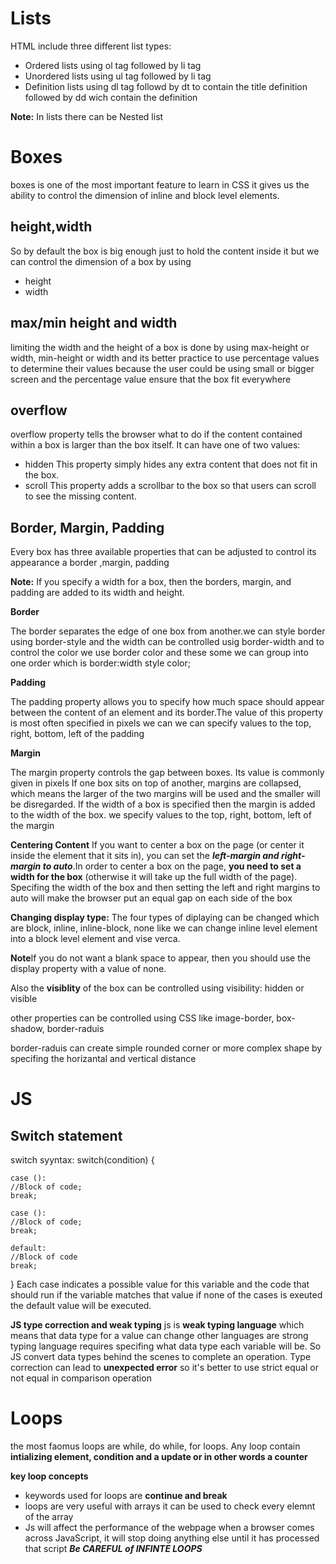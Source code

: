 # Lists
HTML include three different list types:
* Ordered lists using ol tag followed by li tag
* Unordered lists using ul tag followed by li tag
* Definition lists using dl tag followd by dt to contain the title definition followed by dd wich contain the definition

**Note:** In lists there can be Nested list

# Boxes
boxes is one of the most important feature to learn in CSS it gives us the ability to control the dimension of inline and block level elements.

## height,width 
So by default the box is big enough just to hold the content inside it but we can control the dimension of a box by using 
* height
* width

## max/min height and width
limiting the width and the height of a box is done by using max-height or width, min-height or width and its better practice to use percentage values to determine their values because  the user could be using small or bigger screen and the percentage value ensure that the box fit everywhere

## overflow
overflow property tells the browser what to do if the content contained within a box is larger than the box itself. It can have one of two values:
* hidden This property simply hides any extra content that does not fit in the box.
* scroll This property adds a scrollbar to the box so that users can scroll to see the missing content.

## Border, Margin, Padding
Every box has three available properties that can be adjusted to control its appearance a border ,margin, padding

**Note:** If you specify a width for a box, then the borders, margin, and padding are added to its width and height.

**Border**

The border separates the edge of one box from another.we can style border using border-style and the width can be controlled usig border-width and to control the color we use border color and these some we can group into one order which is border:width style color;

**Padding**

The padding property allows you to specify how much space should appear between the content of an element and its border.The value of this property is most often specified in pixels we can we can specify values to the top, right, bottom, left of the padding 

**Margin**

The margin property controls the gap between boxes. Its value is commonly given in pixels If one box sits on top of another,
margins are collapsed, which means the larger of the two margins will be used and the smaller will be disregarded.
If the width of a box is specified then the margin is added to the width of the box. we specify values to the top, right, bottom, left of the margin

**Centering Content**
If you want to center a box on the page (or center it inside the element that it sits in), you can set the ***left-margin and right-margin to auto***.In order to center a box on the page, **you need to set a width for the box** (otherwise it will take up the full width of the page). Specifing the width of the box and then setting the left and right margins to auto will make the browser put an equal gap on each side of the box

**Changing display type:** The four types of diplaying can be changed which are block, inline, inline-block, none like we can change inline level element into a block level element and vise verca.

**Note**If you do not want a blank space to appear, then you should use the display property with a value of none.


Also the **visiblity** of the box can be controlled using visibility: hidden or visible

other properties can be controlled using CSS like image-border, box-shadow, border-raduis

border-raduis can create simple rounded corner or more complex shape by specifing the horizantal and vertical distance


# JS
## Switch statement
switch syyntax:
switch(condition) {
    
    case ():
    //Block of code;
    break;
    
    case ():
    //Block of code;
    break;
    
    default:
    //Block of code
    break;
}
Each case indicates a possible value for this variable and the code that should run if the variable matches that value if none of the cases is exeuted the default value will be executed.

**JS type correction and weak typing**
js is **weak typing language** which means that data type for a value can change other languages are strong typing language requires specifing what data type each variable will be. So JS convert data types behind the scenes to complete an operation. Type correction can lead to **unexpected error** so it's better to use strict equal or not equal in comparison operation

# Loops
the most faomus loops are while, do while, for loops. Any loop contain **intializing element, condition and a update or in other words a counter**


**key loop concepts**
* keywords used for loops are **continue and break**
* loops are very useful with arrays it can be used to check every elemnt of the array
* Js will affect the performance of the webpage when a browser comes across JavaScript, it will stop doing anything else until it has   processed that script ***Be CAREFUL of INFINTE LOOPS***

